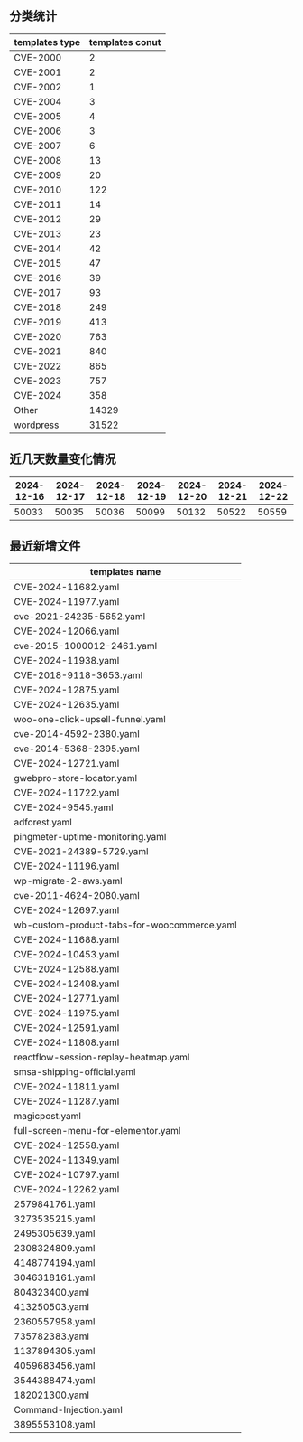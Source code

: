 ## 分类统计
| templates type | templates conut | 
| --- | --- |
| CVE-2000 | 2 |
| CVE-2001 | 2 |
| CVE-2002 | 1 |
| CVE-2004 | 3 |
| CVE-2005 | 4 |
| CVE-2006 | 3 |
| CVE-2007 | 6 |
| CVE-2008 | 13 |
| CVE-2009 | 20 |
| CVE-2010 | 122 |
| CVE-2011 | 14 |
| CVE-2012 | 29 |
| CVE-2013 | 23 |
| CVE-2014 | 42 |
| CVE-2015 | 47 |
| CVE-2016 | 39 |
| CVE-2017 | 93 |
| CVE-2018 | 249 |
| CVE-2019 | 413 |
| CVE-2020 | 763 |
| CVE-2021 | 840 |
| CVE-2022 | 865 |
| CVE-2023 | 757 |
| CVE-2024 | 358 |
| Other | 14329 |
| wordpress | 31522 |
## 近几天数量变化情况
|2024-12-16 | 2024-12-17 | 2024-12-18 | 2024-12-19 | 2024-12-20 | 2024-12-21 | 2024-12-22|
|--- | ------ | ------ | ------ | ------ | ------ | ---|
|50033 | 50035 | 50036 | 50099 | 50132 | 50522 | 50559|
## 最近新增文件
| templates name | 
| --- |
| CVE-2024-11682.yaml |
| CVE-2024-11977.yaml |
| cve-2021-24235-5652.yaml |
| CVE-2024-12066.yaml |
| cve-2015-1000012-2461.yaml |
| CVE-2024-11938.yaml |
| CVE-2018-9118-3653.yaml |
| CVE-2024-12875.yaml |
| CVE-2024-12635.yaml |
| woo-one-click-upsell-funnel.yaml |
| cve-2014-4592-2380.yaml |
| cve-2014-5368-2395.yaml |
| CVE-2024-12721.yaml |
| gwebpro-store-locator.yaml |
| CVE-2024-11722.yaml |
| CVE-2024-9545.yaml |
| adforest.yaml |
| pingmeter-uptime-monitoring.yaml |
| CVE-2021-24389-5729.yaml |
| CVE-2024-11196.yaml |
| wp-migrate-2-aws.yaml |
| cve-2011-4624-2080.yaml |
| CVE-2024-12697.yaml |
| wb-custom-product-tabs-for-woocommerce.yaml |
| CVE-2024-11688.yaml |
| CVE-2024-10453.yaml |
| CVE-2024-12588.yaml |
| CVE-2024-12408.yaml |
| CVE-2024-12771.yaml |
| CVE-2024-11975.yaml |
| CVE-2024-12591.yaml |
| CVE-2024-11808.yaml |
| reactflow-session-replay-heatmap.yaml |
| smsa-shipping-official.yaml |
| CVE-2024-11811.yaml |
| CVE-2024-11287.yaml |
| magicpost.yaml |
| full-screen-menu-for-elementor.yaml |
| CVE-2024-12558.yaml |
| CVE-2024-11349.yaml |
| CVE-2024-10797.yaml |
| CVE-2024-12262.yaml |
| 2579841761.yaml |
| 3273535215.yaml |
| 2495305639.yaml |
| 2308324809.yaml |
| 4148774194.yaml |
| 3046318161.yaml |
| 804323400.yaml |
| 413250503.yaml |
| 2360557958.yaml |
| 735782383.yaml |
| 1137894305.yaml |
| 4059683456.yaml |
| 3544388474.yaml |
| 182021300.yaml |
| Command-Injection.yaml |
| 3895553108.yaml |
